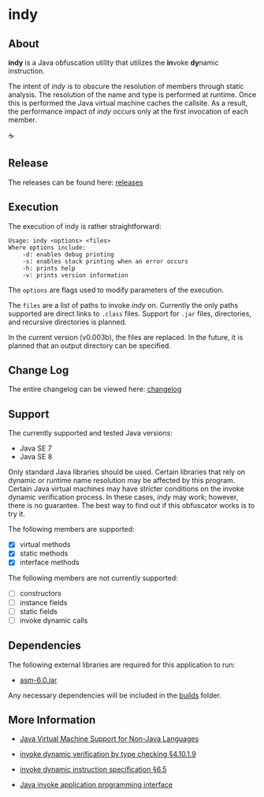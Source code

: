 # indy

## About

**indy** is a Java obfuscation utility that utilizes the **in**voke **dy**namic instruction.

The intent of _indy_ is to obscure the resolution of members through static analysis.
The resolution of the name and type is performed at runtime. 
Once this is performed the Java virtual machine caches the callsite.
As a result, the performance impact of _indy_ occurs only at the first invocation of each member.

:coffee:

## Release

The releases can be found here: [releases]

## Execution

The execution of indy is rather straightforward:

````
Usage: indy <options> <files>
Where options include:
    -d: enables debug printing
    -s: enables stack printing when an error occurs
    -h: prints help
    -v: prints version information
````

The `options` are flags used to modify parameters of the execution.

The `files` are a list of paths to invoke _indy_ on. 
Currently the only paths supported are direct links to `.class` files. 
Support for `.jar` files, directories, and recursive directories is planned.

In the current version (v0.003b), the files are replaced. 
In the future, it is planned that an output directory can be specified. 

## Change Log

The entire changelog can be viewed here: [changelog]

## Support

The currently supported and tested Java versions:

- Java SE 7
- Java SE 8

Only standard Java libraries should be used. 
Certain libraries that rely on dynamic or runtime name resolution may be affected by this program. 
Certain Java virtual machines may have stricter conditions on the invoke dynamic verification process.
In these cases, _indy_ may work; however, there is no guarantee. 
The best way to find out if this obfuscator works is to try it. 

The following members are supported:

- [x] virtual methods
- [x] static methods
- [x] interface methods

The following members are not currently supported:

 - [ ] constructors
 - [ ] instance fields
 - [ ] static fields
 - [ ] invoke dynamic calls

## Dependencies

The following external libraries are required for this application to run:

 - [asm-6.0.jar]

Any necessary dependencies will be included in the [builds] folder. 

## More Information

 - [Java Virtual Machine Support for Non-Java Languages]

 - [invoke dynamic verification by type checking §4.10.1.9]
 
 - [invoke dynamic instruction specification §6.5]
 
 - [Java invoke application programming interface]

##

[releases]: https://github.com/Obicere/indy/releases 
[changelog]: https://github.com/Obicere/indy/blob/master/changelog.md
[asm-6.0.jar]: http://asm.ow2.io/
[builds]: https://github.com/Obicere/indy/tree/master/build
[Java Virtual Machine Support for Non-Java Languages]: https://docs.oracle.com/javase/8/docs/technotes/guides/vm/multiple-language-support.html
[invoke dynamic verification by type checking §4.10.1.9]: https://docs.oracle.com/javase/specs/jvms/se8/html/jvms-4.html#jvms-4.10.1.9.invokedynamic
[invoke dynamic instruction specification §6.5]: https://docs.oracle.com/javase/specs/jvms/se8/html/jvms-6.html#jvms-6.5.invokedynamic
[Java invoke application programming interface]: https://docs.oracle.com/javase/8/docs/api/java/lang/invoke/package-summary.html
